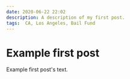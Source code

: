 ```yaml
---
date: 2020-06-22 22:02
description: A description of my first post.
tags:  CA, Los Angeles, Bail Fund
---
```

# Example first post

Example first post's text.
